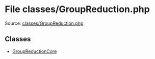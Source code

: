 File classes/GroupReduction.php
=========

Source: [classes/GroupReduction.php](https://github.com/PrestaShop/PrestaShop/blob/1.5.4.0/classes/GroupReduction.php)


Classes
-------

* [GroupReductionCore](class.GroupReductionCore.md)

